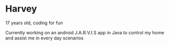 # Harvey
17 years old, coding for fun

Currently working on an android J.A.R.V.I.S app in Java to control my home and assist me in every day scenarios
